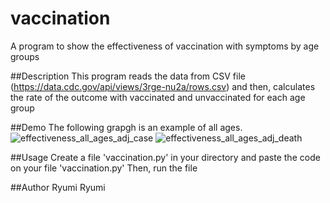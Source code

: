 vaccination
====

A program to show the effectiveness of vaccination with symptoms by age groups

##Description
This program reads the data from CSV file (https://data.cdc.gov/api/views/3rge-nu2a/rows.csv) and then, calculates the rate of the outcome with vaccinated and unvaccinated for each age group

##Demo
The following grapgh is an example of all ages.
![effectiveness_all_ages_adj_case](https://github.com/Ryumi-Ryumi/vaccination/assets/153894701/fc9dcd16-1406-4094-b369-8e28e57bbe9b)
![effectiveness_all_ages_adj_death](https://github.com/Ryumi-Ryumi/vaccination/assets/153894701/4e8be6ea-6f1d-432f-8904-0c4fabd598d0)

##Usage
Create a file 'vaccination.py' in your directory and paste the code on your file 'vaccination.py'
Then, run the file

##Author
Ryumi Ryumi
